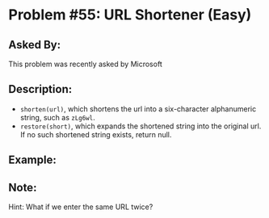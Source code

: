 # Problem #55: URL Shortener (Easy)

## Asked By:

This problem was recently asked by Microsoft

## Description:

- `shorten(url)`, which shortens the url into a six-character alphanumeric string, such as `zLg6wl`.
- `restore(short)`, which expands the shortened string into the original url. If no such shortened string exists, return null.

## Example:


## Note:
Hint: What if we enter the same URL twice?